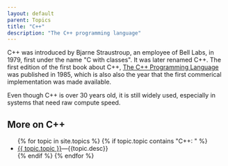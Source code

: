 ```yaml
---
layout: default
parent: Topics
title: "C++"
description: "The C++ programming language"
---
```


C++ was introduced by Bjarne Straustroup, an employee of Bell Labs, in 1979, first under the name "C with classes".    It was later renamed
C++.    The first edition of the first book about C++, 
[The C++ Programming Language](https://en.wikipedia.org/wiki/The_C%2B%2B_Programming_Language) was published in 1985, which is also
also the year that the first commerical implementation was made available.

Even though C++ is over 30 years old, it is still widely used, especially in systems that need raw compute speed.


<div data-role="collapsible" data-collapsed="false">
  <h2>More on C++</h2>
  <ul>
   {% for topic in site.topics %}
       {% if topic.topic contains "C++: " %} 
           <li><a href="{{topic.url}}">{{ topic.topic }}</a>&mdash;{{topic.desc}}</li>
       {% endif %}
   {% endfor %}
  </ul>
</div>
